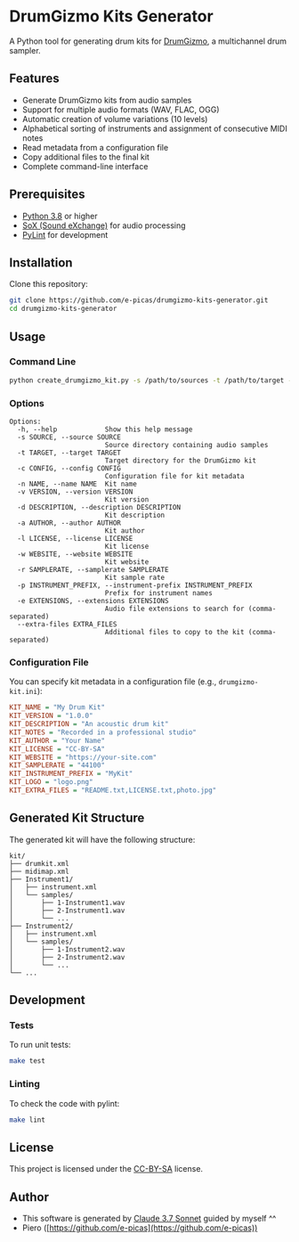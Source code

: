 # DrumGizmo Kits Generator

A Python tool for generating drum kits for [DrumGizmo](https://drumgizmo.org/), a multichannel drum sampler.

## Features

- Generate DrumGizmo kits from audio samples
- Support for multiple audio formats (WAV, FLAC, OGG)
- Automatic creation of volume variations (10 levels)
- Alphabetical sorting of instruments and assignment of consecutive MIDI notes
- Read metadata from a configuration file
- Copy additional files to the final kit
- Complete command-line interface

## Prerequisites

- [Python 3.8](https://www.python.org/downloads/) or higher
- [SoX (Sound eXchange)](https://sourceforge.net/projects/sox/) for audio processing
- [PyLint](https://pypi.org/project/pylint/) for development

## Installation

Clone this repository:

```bash
git clone https://github.com/e-picas/drumgizmo-kits-generator.git
cd drumgizmo-kits-generator
```

## Usage

### Command Line

```bash
python create_drumgizmo_kit.py -s /path/to/sources -t /path/to/target -c /path/to/config.ini
```

### Options

```
Options:
  -h, --help            Show this help message
  -s SOURCE, --source SOURCE
                        Source directory containing audio samples
  -t TARGET, --target TARGET
                        Target directory for the DrumGizmo kit
  -c CONFIG, --config CONFIG
                        Configuration file for kit metadata
  -n NAME, --name NAME  Kit name
  -v VERSION, --version VERSION
                        Kit version
  -d DESCRIPTION, --description DESCRIPTION
                        Kit description
  -a AUTHOR, --author AUTHOR
                        Kit author
  -l LICENSE, --license LICENSE
                        Kit license
  -w WEBSITE, --website WEBSITE
                        Kit website
  -r SAMPLERATE, --samplerate SAMPLERATE
                        Kit sample rate
  -p INSTRUMENT_PREFIX, --instrument-prefix INSTRUMENT_PREFIX
                        Prefix for instrument names
  -e EXTENSIONS, --extensions EXTENSIONS
                        Audio file extensions to search for (comma-separated)
  --extra-files EXTRA_FILES
                        Additional files to copy to the kit (comma-separated)
```

### Configuration File

You can specify kit metadata in a configuration file (e.g., `drumgizmo-kit.ini`):

```ini
KIT_NAME = "My Drum Kit"
KIT_VERSION = "1.0.0"
KIT_DESCRIPTION = "An acoustic drum kit"
KIT_NOTES = "Recorded in a professional studio"
KIT_AUTHOR = "Your Name"
KIT_LICENSE = "CC-BY-SA"
KIT_WEBSITE = "https://your-site.com"
KIT_SAMPLERATE = "44100"
KIT_INSTRUMENT_PREFIX = "MyKit"
KIT_LOGO = "logo.png"
KIT_EXTRA_FILES = "README.txt,LICENSE.txt,photo.jpg"
```

## Generated Kit Structure

The generated kit will have the following structure:

```
kit/
├── drumkit.xml
├── midimap.xml
├── Instrument1/
│   ├── instrument.xml
│   └── samples/
│       ├── 1-Instrument1.wav
│       ├── 2-Instrument1.wav
│       └── ...
├── Instrument2/
│   ├── instrument.xml
│   └── samples/
│       ├── 1-Instrument2.wav
│       ├── 2-Instrument2.wav
│       └── ...
└── ...
```

## Development

### Tests

To run unit tests:

```bash
make test
```

### Linting

To check the code with pylint:

```bash
make lint
```

## License

This project is licensed under the [CC-BY-SA](LICENSE) license.

## Author

- This software is generated by [Claude 3.7 Sonnet](https://claude.ai/) guided by myself ^^
- Piero ([https://github.com/e-picas](https://github.com/e-picas))
